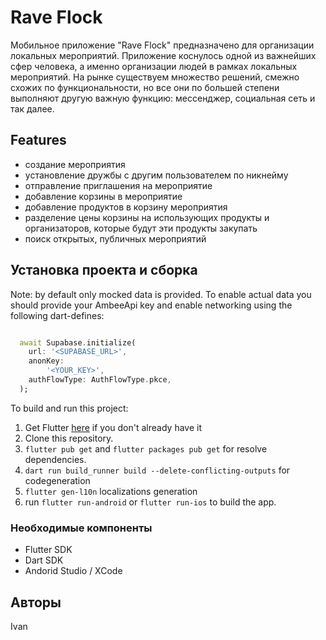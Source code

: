 
# Rave Flock

Мобильное приложение "Rave Flock" предназначено для организации локальных мероприятий. Приложение коснулось одной из важнейших сфер человека, а именно организации людей в рамках локальных мероприятий. На рынке существуем множество решений, смежно схожих по функциональности, но все они по большей степени выполняют другую важную функцию: мессенджер, социальная сеть и так далее.


## Features

-	создание мероприятия
-	установление дружбы с другим пользователем по никнейму
-	отправление приглашения на мероприятие
-	добавление корзины в мероприятие
-	добавление продуктов в корзину мероприятия
-	разделение цены корзины на использующих продукты и организаторов, которые будут эти продукты закупать
-	поиск открытых, публичных мероприятий


## Установка проекта и сборка

Note: by default only mocked data is provided. To enable actual data you should provide your AmbeeApi key and enable networking using the following dart-defines:
```dart

  await Supabase.initialize(
    url: '<SUPABASE_URL>',
    anonKey:
        '<YOUR_KEY>',
    authFlowType: AuthFlowType.pkce,
  );
```

To build and run this project:

1. Get Flutter [here](https://flutter.dev) if you don't already have it
2. Clone this repository.
3. `flutter pub get` and `flutter packages pub get` for resolve dependencies.
4. `dart run build_runner build --delete-conflicting-outputs` for codegeneration
5. `flutter gen-l10n` localizations generation
6. run `flutter run-android` or `flutter run-ios` to build the app.

### Необходимые компоненты
- Flutter SDK
- Dart SDK
- Andorid Studio / XCode

## Авторы
Ivan
